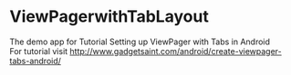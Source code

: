 # ViewPagerwithTabLayout
 The demo app for Tutorial Setting up ViewPager with Tabs in Android  
 For tutorial visit http://www.gadgetsaint.com/android/create-viewpager-tabs-android/
